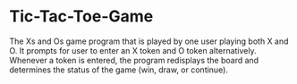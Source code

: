 # Tic-Tac-Toe-Game
The Xs and Os game program that is played by one user playing both X and O. It prompts for user to enter an X token and O token alternatively. Whenever a token is entered, the program redisplays the board and determines the status of the game (win, draw, or continue).  
